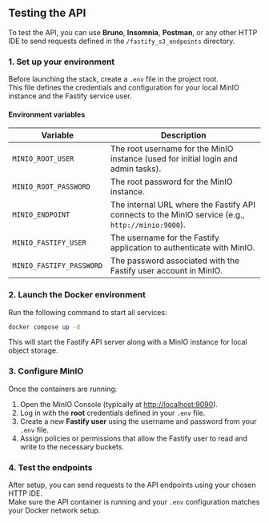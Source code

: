 ## Testing the API

To test the API, you can use **Bruno**, **Insomnia**, **Postman**, or any other HTTP IDE to send requests defined in the `/fastify_s3_endpoints` directory.

### 1. Set up your environment

Before launching the stack, create a `.env` file in the project root.  
This file defines the credentials and configuration for your local MinIO instance and the Fastify service user.

#### Environment variables

| Variable | Description |
|-----------|--------------|
| `MINIO_ROOT_USER` | The root username for the MinIO instance (used for initial login and admin tasks). |
| `MINIO_ROOT_PASSWORD` | The root password for the MinIO instance. |
| `MINIO_ENDPOINT` | The internal URL where the Fastify API connects to the MinIO service (e.g., `http://minio:9000`). |
| `MINIO_FASTIFY_USER` | The username for the Fastify application to authenticate with MinIO. |
| `MINIO_FASTIFY_PASSWORD` | The password associated with the Fastify user account in MinIO. |

### 2. Launch the Docker environment

Run the following command to start all services:

```bash
docker compose up -d
```

This will start the Fastify API server along with a MinIO instance for local object storage.

### 3. Configure MinIO

Once the containers are running:

1. Open the MinIO Console (typically at [http://localhost:9090](http://localhost:9090)).  
2. Log in with the **root** credentials defined in your `.env` file.  
3. Create a new **Fastify user** using the username and password from your `.env` file.  
4. Assign policies or permissions that allow the Fastify user to read and write to the necessary buckets.

### 4. Test the endpoints

After setup, you can send requests to the API endpoints using your chosen HTTP IDE.  
Make sure the API container is running and your `.env` configuration matches your Docker network setup.

